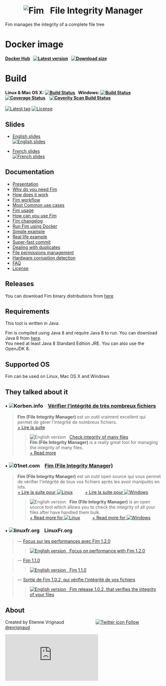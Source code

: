 <h1 align="center"><img src="https://evrignaud.github.io/fim/images/icons/fim-96.png" alt="Fim"/> &nbsp; File Integrity Manager</h1>

Fim manages the integrity of a complete file tree

# Docker image

#### [Docker Hub](https://hub.docker.com/r/evrignaud/fim/) &nbsp; [![Latest version](https://images.microbadger.com/badges/version/evrignaud/fim.svg)](https://microbadger.com/images/evrignaud/fim) &nbsp; [![Download size](https://images.microbadger.com/badges/image/evrignaud/fim.svg)](https://microbadger.com/images/evrignaud/fim)

# Build

#### Linux & Mac OS X: [![Build Status](https://travis-ci.org/evrignaud/fim.svg)](https://goo.gl/QfQTE8) &nbsp; Windows: [![Build Status](https://ci.appveyor.com/api/projects/status/txadqci1hrr3lkko?svg=true)](https://goo.gl/foWAWQ) &nbsp;&nbsp;&nbsp;&nbsp;&nbsp;&nbsp;&nbsp;&nbsp;&nbsp;&nbsp;&nbsp;&nbsp;&nbsp;&nbsp;&nbsp;&nbsp; [![Coverage Status](https://coveralls.io/repos/evrignaud/fim/badge.svg?branch=master&service=github)](https://goo.gl/hJGXqj) &nbsp;&nbsp; [![Coverity Scan Build Status](https://scan.coverity.com/projects/8749/badge.svg)](https://goo.gl/lbM77o)
[![Latest tag](https://img.shields.io/github/tag/evrignaud/fim.svg)](https://github.com/evrignaud/fim/releases/latest) [![License](https://img.shields.io/github/license/evrignaud/fim.svg)](https://evrignaud.github.io/fim/LICENSE.html)

## Slides

  * [English slides](https://evrignaud.github.io/fim/slides/en.html)<br/>
  [![English slides](https://evrignaud.github.io/fim/slides/images/slides-preview-en.jpg)](https://evrignaud.github.io/fim/slides/en.html)

  * [French slides](https://evrignaud.github.io/fim/slides/fr.html)<br/>
  [![French slides](https://evrignaud.github.io/fim/slides/images/slides-preview-fr.jpg)](https://evrignaud.github.io/fim/slides/fr.html)

## Documentation

  * [Presentation](https://evrignaud.github.io/fim/#_fim_file_integrity_manager)
  * [Why do you need Fim](https://evrignaud.github.io/fim/#_why_do_you_need_fim)
  * [How does it work](https://evrignaud.github.io/fim/#_how_does_it_work)
  * [Fim workflow](https://evrignaud.github.io/fim/#_fim_workflow)
  * [Most Common use cases](https://evrignaud.github.io/fim/#_most_common_use_cases)
  * [Fim usage](https://evrignaud.github.io/fim/#_fim_usage)
  * [How can you use Fim](https://evrignaud.github.io/fim/#_how_can_you_use_fim)
  * [Fim changelog](https://evrignaud.github.io/fim/#_fim_changelog)
  * [Run Fim using Docker](https://evrignaud.github.io/fim/#_run_fim_using_docker)
  * [Simple example](https://evrignaud.github.io/fim/#_simple_example)
  * [Real life example](https://evrignaud.github.io/fim/#_real_life_example)
  * [Super-fast commit](https://evrignaud.github.io/fim/#_super_fast_commit)
  * [Dealing with duplicates](https://evrignaud.github.io/fim/#_dealing_with_duplicates)
  * [File permissions management](https://evrignaud.github.io/fim/#_file_permissions_management)
  * [Hardware corruption detection](https://evrignaud.github.io/fim/#_hardware_corruption_detection)
  * [FAQ](https://evrignaud.github.io/fim/#_faq)
  * [License](https://evrignaud.github.io/fim/LICENSE.html)

## Releases

You can download Fim binary distributions from [here](https://github.com/evrignaud/fim/releases/latest)

## Requirements

This tool is written in Java.

Fim is compiled using Java 8 and require Java 8 to run. You can download Java 8 from [here](https://goo.gl/p8iYjm).<br/>
You need at least Java 8 Standard Edition JRE. You can also use the OpenJDK 8.

## Supported OS

Fim can be used on Linux, Mac OS X and Windows

## They talked about it

### &bull; ![Korben.info](https://evrignaud.github.io/fim/images/icons/korben.info.png) &nbsp;&nbsp; [Vérifier l’intégrité de très nombreux fichiers](https://goo.gl/1gwX1g)

> **Fim (File Integrity Manager)** est un outil vraiment excellent qui permet de gérer l'intégrité de nombreux fichiers.<br/>
> [+ Lire la suite](https://goo.gl/1gwX1g)
>
>> ![English version](https://evrignaud.github.io/fim/images/icons/english.png) &nbsp; [Check integrity of many files](https://goo.gl/jBE2XY)<br/>
>> **Fim (File Integrity Manager)** is a really great tool for managing the integrity of many files.<br/>
>> [+ Read more](https://goo.gl/jBE2XY)

### &bull; ![01net.com](https://evrignaud.github.io/fim/images/icons/01net.com.png) &nbsp;&nbsp; [Fim (File Integrity Manager)](https://goo.gl/OYKGxe)

> **Fim (File Integrity Manager)** est un outil open source qui vous permet de vérifier l'intégrité de tous vos fichiers après les avoir manipulés en lots.<br/>
> [+ Lire la suite pour ![Linux](https://evrignaud.github.io/fim/images/icons/linux.png)](https://goo.gl/OYKGxe) &nbsp;&nbsp;&nbsp;&nbsp;&nbsp;&nbsp;&nbsp;&nbsp; [+ Lire la suite pour ![Windows](https://evrignaud.github.io/fim/images/icons/windows.png)](https://goo.gl/Bn2CMH)<br/>
>
>> ![English version](https://evrignaud.github.io/fim/images/icons/english.png) &nbsp; **Fim (File Integrity Manager)** is an open source tool which allows you to check the integrity of all your files after have handled them bulk.<br/>
>> [+ Read more for ![Linux](https://evrignaud.github.io/fim/images/icons/linux.png)](https://goo.gl/nhzJxH) &nbsp;&nbsp;&nbsp;&nbsp;&nbsp;&nbsp;&nbsp;&nbsp; [+ Read more for ![Windows](https://evrignaud.github.io/fim/images/icons/windows.png)](https://goo.gl/JwfoPA)

### &bull; ![linuxfr.org](https://evrignaud.github.io/fim/images/icons/linuxfr.org.png) &nbsp;&nbsp; LinuxFr.org

> &mdash; [Focus sur les performances avec Fim 1.2.0](https://goo.gl/UrZK7J)
>> [![English version](https://evrignaud.github.io/fim/images/icons/english.png) &nbsp; Focus on performance with Fim 1.2.0](https://goo.gl/cZsQLN)

> &mdash; [Fim 1.1.0](https://goo.gl/LAuKqp)
>> [![English version](https://evrignaud.github.io/fim/images/icons/english.png) &nbsp; Fim 1.1.0](https://goo.gl/KaO0Hm)

> &mdash; [Sortie de Fim 1.0.2, qui vérifie l'intégrité de vos fichiers](https://goo.gl/yjMH4U)
>> [![English version](https://evrignaud.github.io/fim/images/icons/english.png) &nbsp; Fim release 1.0.2, that verifies the integrity of your files](https://goo.gl/HToiWd)


## About

Created by Etienne Vrignaud &nbsp;&nbsp;&nbsp;&nbsp;&nbsp;&nbsp;&nbsp;&nbsp;&nbsp;&nbsp;&nbsp;&nbsp;&nbsp;&nbsp;&nbsp;&nbsp;&nbsp;&nbsp;&nbsp;&nbsp;&nbsp;&nbsp;&nbsp;&nbsp; [![Twitter icon](https://evrignaud.github.io/fim/images/icons/twitter.png) Follow @evrignaud](https://goo.gl/5jFdRK)


![Analytics](https://ga-beacon.appspot.com/UA-65759837-1/fim/README.md?pixel)
